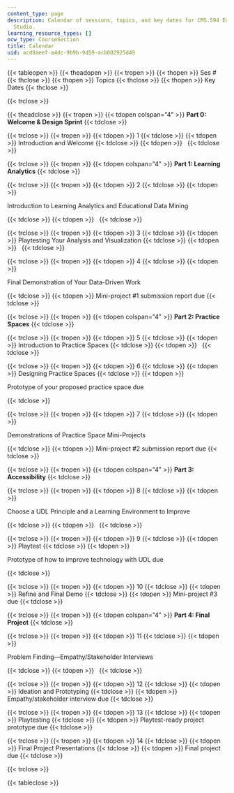 ```yaml
---
content_type: page
description: Calendar of sessions, topics, and key dates for CMS.594 Education Technology
  Studio.
learning_resource_types: []
ocw_type: CourseSection
title: Calendar
uid: acd0aeef-a4dc-9b9b-9d59-acb002925d49
---
```


{{< tableopen >}}
{{< theadopen >}}
{{< tropen >}}
{{< thopen >}}
Ses #
{{< thclose >}}
{{< thopen >}}
Topics
{{< thclose >}}
{{< thopen >}}
Key Dates
{{< thclose >}}

{{< trclose >}}

{{< theadclose >}}
{{< tropen >}}
{{< tdopen colspan="4" >}}
**Part 0: Welcome & Design Sprint**
{{< tdclose >}}

{{< trclose >}}
{{< tropen >}}
{{< tdopen >}}
1
{{< tdclose >}}
{{< tdopen >}}
Introduction and Welcome
{{< tdclose >}}
{{< tdopen >}}
 
{{< tdclose >}}

{{< trclose >}}
{{< tropen >}}
{{< tdopen colspan="4" >}}
**Part 1: Learning Analytics**
{{< tdclose >}}

{{< trclose >}}
{{< tropen >}}
{{< tdopen >}}
2
{{< tdclose >}}
{{< tdopen >}}


Introduction to Learning Analytics and Educational Data Mining


{{< tdclose >}}
{{< tdopen >}}
 
{{< tdclose >}}

{{< trclose >}}
{{< tropen >}}
{{< tdopen >}}
3
{{< tdclose >}}
{{< tdopen >}}
Playtesting Your Analysis and Visualization
{{< tdclose >}}
{{< tdopen >}}
 
{{< tdclose >}}

{{< trclose >}}
{{< tropen >}}
{{< tdopen >}}
4
{{< tdclose >}}
{{< tdopen >}}


Final Demonstration of Your Data-Driven Work


{{< tdclose >}}
{{< tdopen >}}
Mini-project #1 submission report due
{{< tdclose >}}

{{< trclose >}}
{{< tropen >}}
{{< tdopen colspan="4" >}}
**Part 2: Practice Spaces**
{{< tdclose >}}

{{< trclose >}}
{{< tropen >}}
{{< tdopen >}}
5
{{< tdclose >}}
{{< tdopen >}}
Introduction to Practice Spaces
{{< tdclose >}}
{{< tdopen >}}
 
{{< tdclose >}}

{{< trclose >}}
{{< tropen >}}
{{< tdopen >}}
6
{{< tdclose >}}
{{< tdopen >}}
Designing Practice Spaces
{{< tdclose >}}
{{< tdopen >}}


Prototype of your proposed practice space due


{{< tdclose >}}

{{< trclose >}}
{{< tropen >}}
{{< tdopen >}}
7
{{< tdclose >}}
{{< tdopen >}}


Demonstrations of Practice Space Mini-Projects


{{< tdclose >}}
{{< tdopen >}}
Mini-project #2 submission report due
{{< tdclose >}}

{{< trclose >}}
{{< tropen >}}
{{< tdopen colspan="4" >}}
**Part 3: Accessibility**
{{< tdclose >}}

{{< trclose >}}
{{< tropen >}}
{{< tdopen >}}
8
{{< tdclose >}}
{{< tdopen >}}


Choose a UDL Principle and a Learning Environment to Improve


{{< tdclose >}}
{{< tdopen >}}
 
{{< tdclose >}}

{{< trclose >}}
{{< tropen >}}
{{< tdopen >}}
9
{{< tdclose >}}
{{< tdopen >}}
Playtest
{{< tdclose >}}
{{< tdopen >}}


Prototype of how to improve technology with UDL due


{{< tdclose >}}

{{< trclose >}}
{{< tropen >}}
{{< tdopen >}}
10
{{< tdclose >}}
{{< tdopen >}}
Refine and Final Demo
{{< tdclose >}}
{{< tdopen >}}
Mini-project #3 due
{{< tdclose >}}

{{< trclose >}}
{{< tropen >}}
{{< tdopen colspan="4" >}}
**Part 4: Final Project**
{{< tdclose >}}

{{< trclose >}}
{{< tropen >}}
{{< tdopen >}}
11
{{< tdclose >}}
{{< tdopen >}}


Problem Finding—Empathy/Stakeholder Interviews


{{< tdclose >}}
{{< tdopen >}}
 
{{< tdclose >}}

{{< trclose >}}
{{< tropen >}}
{{< tdopen >}}
12
{{< tdclose >}}
{{< tdopen >}}
Ideation and Prototyping
{{< tdclose >}}
{{< tdopen >}}
Empathy/stakeholder interview due
{{< tdclose >}}

{{< trclose >}}
{{< tropen >}}
{{< tdopen >}}
13
{{< tdclose >}}
{{< tdopen >}}
Playtesting
{{< tdclose >}}
{{< tdopen >}}
Playtest-ready project prototype due
{{< tdclose >}}

{{< trclose >}}
{{< tropen >}}
{{< tdopen >}}
14
{{< tdclose >}}
{{< tdopen >}}
Final Project Presentations
{{< tdclose >}}
{{< tdopen >}}
Final project due
{{< tdclose >}}

{{< trclose >}}

{{< tableclose >}}